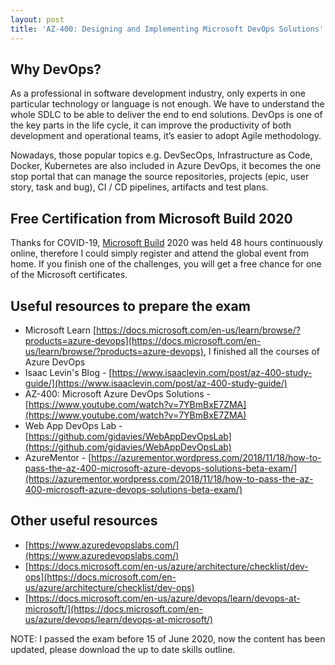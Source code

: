 ```yaml
---
layout: post
title: 'AZ-400: Designing and Implementing Microsoft DevOps Solutions'
---
```


## Why DevOps?

As a professional in software development industry, only experts in one particular technology or language is not enough. We have to understand the whole SDLC to be able to deliver the end to end solutions. DevOps is one of the key parts in the life cycle, it can improve the productivity of both development and operational teams, it’s easier to adopt Agile methodology.

Nowadays, those popular topics e.g. DevSecOps, Infrastructure as Code, Docker, Kubernetes are also included in Azure DevOps, it becomes the one stop portal that can manage the source repositories, projects (epic, user story, task and bug), CI / CD pipelines, artifacts and test plans.

## Free Certification from Microsoft Build 2020

Thanks for COVID-19, [Microsoft Build](https://mybuild.microsoft.com/) 2020 was held 48 hours continuously online, therefore I could simply register and attend the global event from home. If you finish one of the challenges, you will get a free chance for one of the Microsoft certificates.

## Useful resources to prepare the exam

* Microsoft Learn [https://docs.microsoft.com/en-us/learn/browse/?products=azure-devops](https://docs.microsoft.com/en-us/learn/browse/?products=azure-devops), I finished all the courses of Azure DevOps
* Isaac Levin's Blog - [https://www.isaaclevin.com/post/az-400-study-guide/](https://www.isaaclevin.com/post/az-400-study-guide/)
* AZ-400: Microsoft Azure DevOps Solutions - [https://www.youtube.com/watch?v=7YBmBxE7ZMA](https://www.youtube.com/watch?v=7YBmBxE7ZMA)
* Web App DevOps Lab - [https://github.com/gidavies/WebAppDevOpsLab](https://github.com/gidavies/WebAppDevOpsLab)
* AzureMentor - [https://azurementor.wordpress.com/2018/11/18/how-to-pass-the-az-400-microsoft-azure-devops-solutions-beta-exam/](https://azurementor.wordpress.com/2018/11/18/how-to-pass-the-az-400-microsoft-azure-devops-solutions-beta-exam/)

## Other useful resources

* [https://www.azuredevopslabs.com/](https://www.azuredevopslabs.com/)
* [https://docs.microsoft.com/en-us/azure/architecture/checklist/dev-ops](https://docs.microsoft.com/en-us/azure/architecture/checklist/dev-ops)
* [https://docs.microsoft.com/en-us/azure/devops/learn/devops-at-microsoft/](https://docs.microsoft.com/en-us/azure/devops/learn/devops-at-microsoft/)

<p class="message">
  NOTE: I passed the exam before 15 of June 2020, now the content has been updated, please download the up to date skills outline.
</p>
